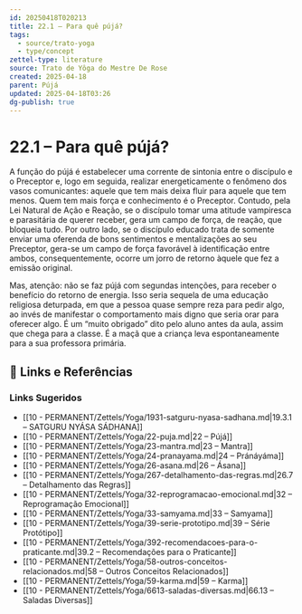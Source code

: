```yaml
---
id: 20250418T020213
title: 22.1 – Para quê pújá?
tags:
  - source/trato-yoga
  - type/concept
zettel-type: literature
source: Trato de Yôga do Mestre De Rose
created: 2025-04-18
parent: Pújá
updated: 2025-04-18T03:26
dg-publish: true
---
```


# 22.1 – Para quê pújá?

A função do pújá é estabelecer uma corrente de sintonia entre o discípulo e o Preceptor e, logo em seguida, realizar energeticamente o fenômeno dos vasos comunicantes: aquele que tem mais deixa fluir para aquele que tem menos. Quem tem mais força e conhecimento é o Preceptor. Contudo, pela Lei Natural de Ação e Reação, se o discípulo tomar uma atitude vampiresca e parasitária de querer receber, gera um campo de força, de reação, que bloqueia tudo. Por outro lado, se o discípulo educado trata de somente enviar uma oferenda de bons sentimentos e mentalizações ao seu Preceptor, gera-se um campo de força favorável à identificação entre ambos, consequentemente, ocorre um jorro de retorno àquele que fez a emissão original.

Mas, atenção: não se faz pújá com segundas intenções, para receber o benefício do retorno de energia. Isso seria sequela de uma educação religiosa deturpada, em que a pessoa quase sempre reza para pedir algo, ao invés de manifestar o comportamento mais digno que seria orar para oferecer algo. É um “muito obrigado” dito pelo aluno antes da aula, assim que chega para a classe. É a maçã que a criança leva espontaneamente para a sua professora primária.

## 🔗 Links e Referências











### Links Sugeridos

- [[10 - PERMANENT/Zettels/Yoga/1931-satguru-nyasa-sadhana.md\|19.3.1 – SATGURU NYÁSA SÁDHANA]]
- [[10 - PERMANENT/Zettels/Yoga/22-puja.md\|22 – Pújá]]
- [[10 - PERMANENT/Zettels/Yoga/23-mantra.md\|23 – Mantra]]
- [[10 - PERMANENT/Zettels/Yoga/24-pranayama.md\|24 – Pránáyáma]]
- [[10 - PERMANENT/Zettels/Yoga/26-asana.md\|26 – Ásana]]
- [[10 - PERMANENT/Zettels/Yoga/267-detalhamento-das-regras.md\|26.7 – Detalhamento das Regras]]
- [[10 - PERMANENT/Zettels/Yoga/32-reprogramacao-emocional.md\|32 – Reprogramação Emocional]]
- [[10 - PERMANENT/Zettels/Yoga/33-samyama.md\|33 – Samyama]]
- [[10 - PERMANENT/Zettels/Yoga/39-serie-prototipo.md\|39 – Série Protótipo]]
- [[10 - PERMANENT/Zettels/Yoga/392-recomendacoes-para-o-praticante.md\|39.2 – Recomendações para o Praticante]]
- [[10 - PERMANENT/Zettels/Yoga/58-outros-conceitos-relacionados.md\|58 – Outros Conceitos Relacionados]]
- [[10 - PERMANENT/Zettels/Yoga/59-karma.md\|59 – Karma]]
- [[10 - PERMANENT/Zettels/Yoga/6613-saladas-diversas.md\|66.13 – Saladas Diversas]]